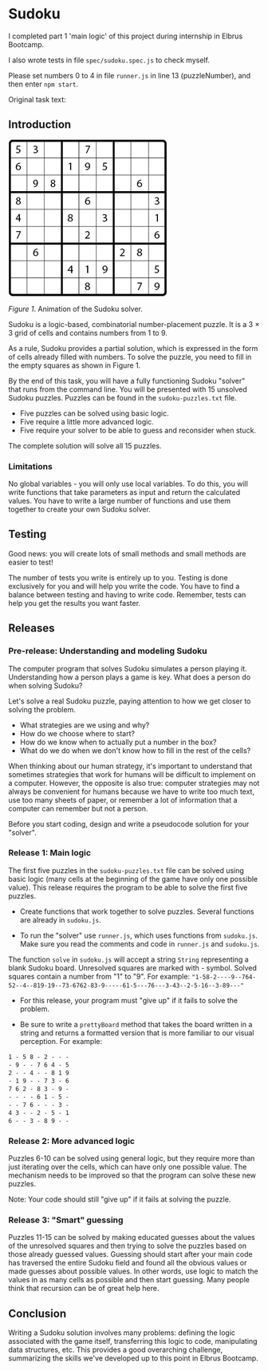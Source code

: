# Sudoku

I completed part 1 'main logic' of this project during internship in Elbrus Bootcamp.

I also wrote tests in file `spec/sudoku.spec.js` to check myself.

Please set numbers 0 to 4 in file `runner.js` in line 13 (puzzleNumber), and then enter `npm start`.



Original task text:

## Introduction

![Sudoku solver animation](readme-assets/sequence.gif)

*Figure 1*. Animation of the Sudoku solver.

Sudoku is a logic-based, combinatorial number-placement puzzle. It is a 3 × 3 grid of cells and contains numbers from 1 to 9.

As a rule, Sudoku provides a partial solution, which is expressed in the form of cells already filled with numbers. To solve the puzzle, you need to fill in the empty squares as shown in Figure 1.

By the end of this task, you will have a fully functioning Sudoku "solver" that runs from the command line. You will be presented with 15 unsolved Sudoku puzzles. Puzzles can be found in the  `sudoku-puzzles.txt` file.

* Five puzzles can be solved using basic logic.
* Five require a little more advanced logic.
* Five require your solver to be able to guess and reconsider when stuck.

The complete solution will solve all 15 puzzles.

### Limitations

No global variables - you will only use local variables. To do this, you will write functions that take parameters as input and return the calculated values. You have to write a large number of functions and use them together to create your own Sudoku solver.

## Testing

Good news: you will create lots of small methods and small methods are easier to test!

The number of tests you write is entirely up to you. Testing is done exclusively for you and will help you write the code. You have to find a balance between testing and having to write code. Remember, tests can help you get the results you want faster. 

## Releases

### Pre-release: Understanding and modeling Sudoku

The computer program that solves Sudoku simulates a person playing it. Understanding how a person plays a game is key. What does a person do when solving Sudoku?

Let's solve a real Sudoku puzzle, paying attention to how we get closer to solving the problem.

- What strategies are we using and why?
- How do we choose where to start?
- How do we know when to actually put a number in the box?
- What do we do when we don't know how to fill in the rest of the cells?

When thinking about our human strategy, it's important to understand that sometimes strategies that work for humans will be difficult to implement on a computer. However, the opposite is also true: computer strategies may not always be convenient for humans because we have to write too much text, use too many sheets of paper, or remember a lot of information that a computer can remember but not a person.

Before you start coding, design and write a pseudocode solution for your "solver".

### Release 1: Main logic

The first five puzzles in the `sudoku-puzzles.txt` file can be solved using basic logic (many cells at the beginning of the game have only one possible value). This release requires the program to be able to solve the first five puzzles. 

- Create functions that work together to solve puzzles. Several functions are already in `sudoku.js`.

- To run the "solver" use `runner.js`, which uses functions from `sudoku.js`. Make sure you read the comments and code in `runner.js` and `sudoku.js`.

The function `solve` in `sudoku.js` will accept a string `String` representing a blank Sudoku board. Unresolved squares are marked with - symbol. Solved squares contain a number from "1" to "9". For example:   `"1-58-2----9--764-52--4--819-19--73-6762-83-9-----61-5---76---3-43--2-5-16--3-89---"`

- For this release, your program must "give up" if it fails to solve the problem.

- Be sure to write a `prettyBoard` method that takes the board written in a string and returns a formatted version that is more familiar to our visual perception. For example:

```
1 - 5 8 - 2 - - -
- 9 - - 7 6 4 - 5
2 - - 4 - - 8 1 9
- 1 9 - - 7 3 - 6
7 6 2 - 8 3 - 9 -
- - - - 6 1 - 5 -
- - 7 6 - - - 3 -
4 3 - - 2 - 5 - 1
6 - - 3 - 8 9 - -
```
### Release 2: More advanced logic

Puzzles 6-10 can be solved using general logic, but they require more than just iterating over the cells, which can have only one possible value. The mechanism needs to be improved so that the program can solve these new puzzles.

Note: Your code should still "give up" if it fails at solving the puzzle.

### Release 3: "Smart" guessing

Puzzles 11-15 can be solved by making educated guesses about the values ​​of the unresolved squares and then trying to solve the puzzles based on those already guessed values. Guessing should start after your main code has traversed the entire Sudoku field and found all the obvious values or made guesses about possible values. In other words, use logic to match the values ​​in as many cells as possible and then start guessing. Many people think that recursion can be of great help here.

## Conclusion

Writing a Sudoku solution involves many problems: defining the logic associated with the game itself, transferring this logic to code, manipulating data structures, etc. This provides a good overarching challenge, summarizing the skills we've developed up to this point in Elbrus Bootcamp.
